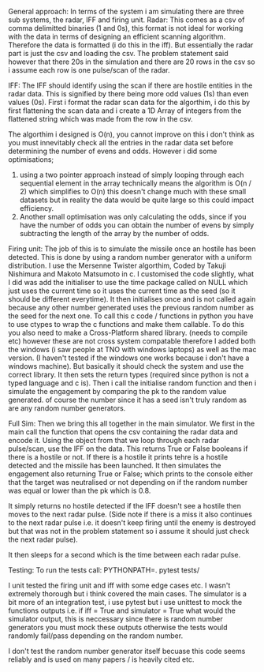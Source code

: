 General approach:
In terms of the system i am simulating there are three sub systems, the radar, IFF and firing unit.
Radar:
This comes as a csv of comma delimitted binaries (1 and 0s), this format is not ideal for working with the data
in terms of designing an efficient scanning algorithm. Therefore the data is formatted (i do this in the iff).
But essentially the radar part is just the csv and loading the csv.
The problem statement said however that there 20s in the simulation and there are 20 rows in the csv so i assume each row is one pulse/scan of the radar.

IFF:
The IFF should identify using the scan if there are hostile entities in the radar data. This is signified by there being more odd values (1s) than even values (0s).
First i format the radar scan data for the algorthim, i do this by first flattening the scan data and i create
a 1D Array of integers from the flattened string which was made from the row in the csv.

The algorthim i designed is O(n), you cannot improve on this i don't think as you must innevitably check all the entries in the radar data set before determining the number of evens and odds.
However i did some optimisations;
1) using a two pointer approach instead of simply looping through each sequential element in the array technically means the algorithm is O(n / 2) which simplifies to O(n) this doesn't change much with these small datasets but in reality the data would be quite large so this could impact efficiency.
2) Another small optimisation was only calculating the odds, since if you have the number of odds you can obtain the number of evens by simply subtracting the length of the array by the number of odds.

Firing unit:
The job of this is to simulate the missile once an hostile has been detected.
This is done by using a random number generator with a uniform distribution.
I use the Mersenne Twister algorthim, Coded by Takuji Nishimura and Makoto Matsumoto in c.
I customised the code slightly, what I did was add the initialiser to use the time package called on NULL which just uses the current time so it uses the current time as the seed (so it should be different everytime). It then initialises once and is not called again because any other number generated uses the previous random number as the seed for the next one.
To call this c code / functions in python you have to use ctypes to wrap the c functions and make them callable. To do this you also need to make a Cross-Platform
shared library. (needs to compile etc) however these are not cross system compatable therefore I added both the windows (i saw people at TNO with windows laptops) as well as the mac version. (I haven't tested if the windows one works because i don't have a windows machine). But basically it should check the system and use the correct library.
It then sets the return types (required since python is not a typed language and c is).
Then i call the initialise random function and then i simulate the engagement by comparing the pk to the random value generated. of course the number since it has a seed isn't truly random as are any random number generators.


Full Sim:
Then we bring this all together in the main simulator.
We first in the main call the function that opens the csv containing the radar data and
encode it.
Using the object from that we loop through each radar pulse/scan, use the IFF on the data.
This returns True or False booleans if there is a hostile or not.
If there is a hostile it prints tehre is a hostile detected and the missile has been launched.
It then simulates the engagement also returning True or False;
which prints to the console either that the target was neutralised or not depending on if the random number was equal or lower than the pk which is 0.8.

It simply returns no hostile detected if the IFF doesn't see a hostile then moves to the next radar pulse.
(Side note if there is a miss it also continues to the next radar pulse i.e. it doesn't keep firing until the enemy is destroyed but that was not in the problem statement so i assume it should just check the next radar pulse).

It then sleeps for a second which is the time between each radar pulse.

Testing:
To run the tests call:
PYTHONPATH=. pytest tests/

I unit tested the firing unit and iff with some edge cases etc. I wasn't extremely thorough but i think covered the main cases.
The simulator is a bit more of an integration test, i use pytest but i use unittest to mock the functions outputs i.e. if iff = True and simulator = True what would the simulator output, this is neccessary since there is random number generators you must mock these outputs otherwise the tests would randomly fail/pass depending on the random number.


I don't test the random number generator itself becuase this code seems reliably and is used on many papers / is heavily cited etc.